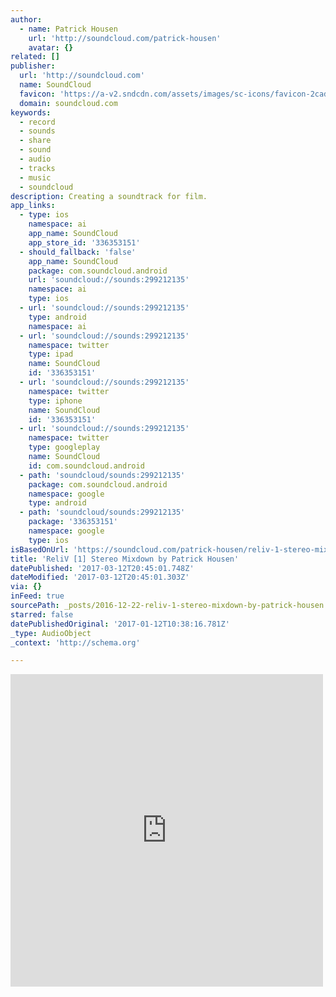 ```yaml
---
author:
  - name: Patrick Housen
    url: 'http://soundcloud.com/patrick-housen'
    avatar: {}
related: []
publisher:
  url: 'http://soundcloud.com'
  name: SoundCloud
  favicon: 'https://a-v2.sndcdn.com/assets/images/sc-icons/favicon-2cadd14b.ico'
  domain: soundcloud.com
keywords:
  - record
  - sounds
  - share
  - sound
  - audio
  - tracks
  - music
  - soundcloud
description: Creating a soundtrack for film.
app_links:
  - type: ios
    namespace: ai
    app_name: SoundCloud
    app_store_id: '336353151'
  - should_fallback: 'false'
    app_name: SoundCloud
    package: com.soundcloud.android
    url: 'soundcloud://sounds:299212135'
    namespace: ai
    type: ios
  - url: 'soundcloud://sounds:299212135'
    type: android
    namespace: ai
  - url: 'soundcloud://sounds:299212135'
    namespace: twitter
    type: ipad
    name: SoundCloud
    id: '336353151'
  - url: 'soundcloud://sounds:299212135'
    namespace: twitter
    type: iphone
    name: SoundCloud
    id: '336353151'
  - url: 'soundcloud://sounds:299212135'
    namespace: twitter
    type: googleplay
    name: SoundCloud
    id: com.soundcloud.android
  - path: 'soundcloud/sounds:299212135'
    package: com.soundcloud.android
    namespace: google
    type: android
  - path: 'soundcloud/sounds:299212135'
    package: '336353151'
    namespace: google
    type: ios
isBasedOnUrl: 'https://soundcloud.com/patrick-housen/reliv-1-stereo-mixdown'
title: 'ReliV [1] Stereo Mixdown by Patrick Housen'
datePublished: '2017-03-12T20:45:01.748Z'
dateModified: '2017-03-12T20:45:01.303Z'
via: {}
inFeed: true
sourcePath: _posts/2016-12-22-reliv-1-stereo-mixdown-by-patrick-housen.md
starred: false
datePublishedOriginal: '2017-01-12T10:38:16.781Z'
_type: AudioObject
_context: 'http://schema.org'

---
```

<iframe src="https://cdn.embedly.com/widgets/media.html?src=https%3A%2F%2Fw.soundcloud.com%2Fplayer%2F%3Fvisual%3Dtrue%26url%3Dhttp%253A%252F%252Fapi.soundcloud.com%252Ftracks%252F299212135%26show_artwork%3Dtrue&amp;url=https%3A%2F%2Fsoundcloud.com%2Fpatrick-housen%2Freliv-1-stereo-mixdown&amp;image=http%3A%2F%2Fi1.sndcdn.com%2Fartworks-000199745198-37etja-t500x500.jpg&amp;key=b7d04c9b404c499eba89ee7072e1c4f7&amp;type=text%2Fhtml&amp;schema=soundcloud" width="500" height="500" scrolling="no" frameborder="0" allowfullscreen="" style=""></iframe>